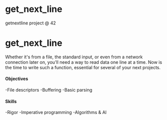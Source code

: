 # get_next_line
getnextline project @ 42
# get_next_line
Whether it's from a file, the standard input, or even from a network connection later on, you'll need a way to read data one line at a time. Now is the time to write such a function, essential for several of your next projects.
#### Objectives
-File descriptors 
-Buffering 
-Basic parsing 
#### Skills
-Rigor 
-Imperative programming 
-Algorithms & AI 
